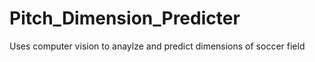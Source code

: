 # Pitch_Dimension_Predicter
 Uses computer vision to anaylze and predict dimensions of soccer field
